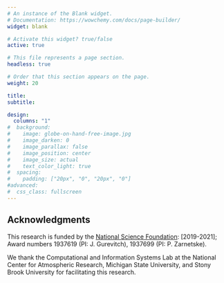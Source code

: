```yaml
---
# An instance of the Blank widget.
# Documentation: https://wowchemy.com/docs/page-builder/
widget: blank

# Activate this widget? true/false
active: true

# This file represents a page section.
headless: true

# Order that this section appears on the page.
weight: 20

title:
subtitle:

design:
  columns: "1"
#  background:
#    image: globe-on-hand-free-image.jpg
#    image_darken: 0
#    image_parallax: false
#    image_position: center
#    image_size: actual
#    text_color_light: true
#  spacing:
#    padding: ["20px", "0", "20px", "0"]
#advanced:
#  css_class: fullscreen
---
```


Acknowledgments
---
This research is funded by the [National Science Foundation](https://www.nsf.gov/awardsearch/showAward?AWD_ID=1937699&HistoricalAwards=false):  [2019-2021]; Award numbers 1937619 (PI: J. Gurevitch), 1937699 (PI: P. Zarnetske).

We thank the Computational and Information Systems Lab at the National Center for Atmospheric Research, Michigan State University, and Stony Brook University for facilitating this research.

